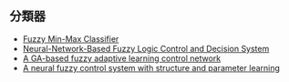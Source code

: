 

## 分類器
- [Fuzzy Min-Max Classifier](https://github.com/Cartmanishere/Fuzzy-min-max-classifier)
- [Neural-Network-Based Fuzzy Logic Control and Decision System ](https://d1wqtxts1xzle7.cloudfront.net/50948951/12.10621820161218-27595-503lva.pdf?1482067945=&response-content-disposition=inline%3B+filename%3DNeural_Network_Based_Fuzzy_Logic_Control.pdf&Expires=1603168209&Signature=eK9ShReLjaGGchyfF2Qm5CBoSyAmUkQOQI-JpfqC8FSGGjhw2p3V25f4jmX5NuhMP9vK3flz1JzbwhLGhbubaP~cAAbBv~jeUB45RI81EFMiIJIi1Swz0zj7~62fWnABAz-04uZ-sgb9XEEKRU2vZ51XEFeE0t~lVtC~lF2vuW67pOSNKj~uTX01HIlfOWd0zHH~40p59WwcnPxjUUpxKe76UN7UJDXKhjrrBLzwns-llLiJopd2huX5gywHrMEn64K8KbkFh1xHdChQ3RGzlxQ2xaZ4yiDuIvte~Q7hfZnjsBYrxBqT5M-JL0PevKy-fSJ-LLs66WvoZxTO~X1amg__&Key-Pair-Id=APKAJLOHF5GGSLRBV4ZA)
- [A GA-based fuzzy adaptive learning control network](https://ir.nctu.edu.tw/bitstream/11536/30516/1/000086088800005.pdf)
- [A neural fuzzy control system with structure and parameter learning](https://ir.nctu.edu.tw/bitstream/11536/2009/1/A1995QU67600006.pdf)
